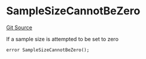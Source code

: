 # SampleSizeCannotBeZero
[Git Source](https://github.com/FloorDAO/floor-v2/blob/fd4de86a192de96d73fe2e56a84ec542b57b1c69/src/contracts/voting/SweepWars.sol)

If a sample size is attempted to be set to zero


```solidity
error SampleSizeCannotBeZero();
```

